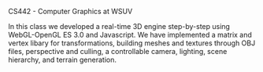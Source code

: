 CS442 - Computer Graphics at WSUV

In this class we developed a real-time 3D engine step-by-step using WebGL-OpenGL ES 3.0 and Javascript.
We have implemented a matrix and vertex libary for transformations, building meshes and textures through OBJ files, perspective and culling, a controllable camera, lighting, scene hierarchy, and terrain generation.
